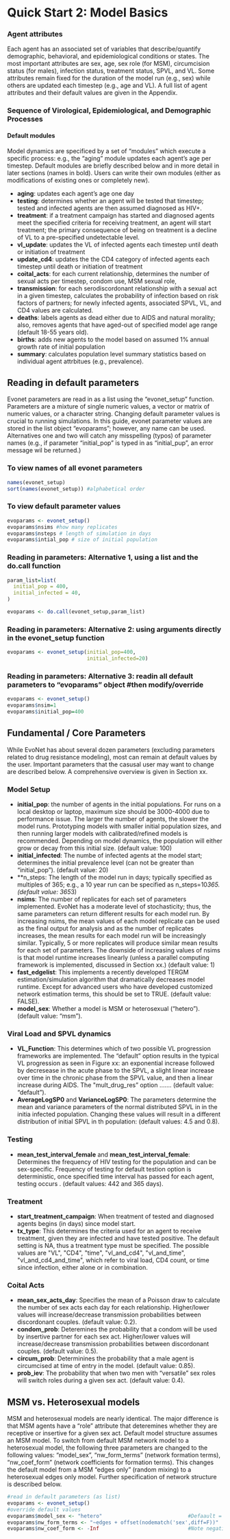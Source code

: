 Quick Start 2: Model Basics
================

### Agent attributes

Each agent has an associated set of variables that describe/quantify demographic, behavioral, and epidemiological conditions or states. The most important attributes are sex, age, sex role (for MSM), circumcision status (for males), infection status, treatment status, SPVL, and VL. Some attributes remain fixed for the duration of the model run (e.g., sex) while others are updated each timestep (e.g., age and VL). A full list of agent attributes and their default values are given in the Appendix.

### Sequence of Virological, Epidemiological, and Demographic Processes

#### Default modules

Model dynamics are specificed by a set of “modules” which execute a specific process: e.g., the “aging” module updates each agent’s age per timestep. Default modules are briefly described below and in more detail in later sections (names in bold). Users can write their own modules (either as modifications of existing ones or completely new).

-   **aging**: updates each agent’s age one day
-   **testing**: determines whether an agent will be tested that timestep; tested and infected agents are then assumed diagnosed as HIV+.
-   **treatment**: if a treatment campaign has started and diagnosed agents meet the specified criteria for receiving treatment, an agent will start treatment; the primary consequence of being on treatment is a decline of VL to a pre-specified undetectable level.
-   **vl\_update**: updates the VL of infected agents each timestep until death or initiation of treatment
-   **update\_cd4**: updates the the CD4 category of infected agents each timestep until death or initiation of treatment
-   **coital\_acts**: for each current relationship, determines the number of sexual acts per timestep, condom use, MSM sexual role,
-   **transmission**: for each serodiscordonant relationship with a sexual act in a given timestep, calculates the probability of infection based on risk factors of partners; for newly infected agents, associated SPVL, VL, and CD4 values are calculated.
-   **deaths**: labels agents as dead either due to AIDS and natural morality; also, removes agents that have aged-out of specified model age range (default 18-55 years old).
-   **births**: adds new agents to the model based on assumed 1% annual growth rate of initial population
-   **summary**: calculates population level summary statistics based on individual agent attrbitues (e.g., prevalence).

Reading in default parameters
-----------------------------

Evonet parameters are read in as a list using the “evonet\_setup” function. Parameters are a mixture of single numeric values, a vector or matrix of numeric values, or a character string. Changing default parameter values is crucial to running simulations. In this guide, evonet parameter values are stored in the list object “evoparams”; however, any name can be used. Alternatives one and two will catch any misspelling (typos) of parameter names (e.g., if parameter “initial\_pop” is typed in as “initial\_pup”, an error message wil be returned.)

### To view names of all evonet parameters

``` r
names(evonet_setup)
sort(names(evonet_setup)) #alphabetical order
```

### To view default parameter values

``` r
evoparams <- evonet_setup()
evoparams$nsims #how many replicates 
evoparams$nsteps # length of simulation in days
evoparams$intial_pop # size of initial population
```

### Reading in parameters: Alternative 1, using a list and the do.call function

``` r
param_list=list(
  initial_pop = 400,
  initial_infected = 40,
)

evoparams <- do.call(evonet_setup,param_list)
```

### Reading in parameters: Alternative 2: using arguments directly in the evonet\_setup function

``` r
evoparams <- evonet_setup(initial_pop=400,
                          initial_infected=20)
```

### Reading in parameters: Alternative 3: readin all default parameters to “evoparams” object \#then modify/override

``` r
evoparams <- evonet_setup()
evoparams$nsim=1
evoparams$initial_pop=400
```

Fundamental / Core Parameters
-----------------------------

While EvoNet has about several dozen parameters (excluding parameters related to drug resistance modeling), most can remain at default values by the user. Important parameters that the casusal user may want to change are described below. A comprehensive overview is given in Section xx.

### Model Setup

-   **initial\_pop**: the number of agents in the initial populations. For runs on a local desktop or laptop, maximum size should be 3000-4000 due to performance issue. The larger the number of agents, the slower the model runs. Prototyping models with smaller initial population sizes, and then running larger models with calibrated/refined models is recommended. Depending on model dynamics, the population will either grow or decay from this initial size. (default value: 100)
-   **initial\_infected**: The numbe of infected agents at the model start; determines the initial prevalence level (can not be greater than “initial\_pop”). (default value: 20)
-   \*\*n\_steps: The length of the model run in days; typically specified as multiples of 365; e.g., a 10 year run can be specified as n\_steps=10*365. (default value: 365*3)
-   **nsims**: The number of replicates for each set of parameters implemented. EvoNet has a moderate level of stochasticity; thus, the same parameters can return different results for each model run. By increasing nsims, the mean values of each model replicate can be used as the final output for analysis and as the number of replicates increases, the mean results for each model run will be increasingly similar. Typically, 5 or more replicates will produce similar mean results for each set of parameters. The downside of increasing values of nsims is that model runtime increases linearly (unless a parallel computing framework is implemented, discussed in Section xx.) (default value: 1)
-   **fast\_edgelist**: This implements a recently developed TERGM estimation/simulation algorithm that dramatically decreases model runtime. Except for advanced users who have developed customized network estimation terms, this should be set to TRUE. (default value: FALSE).
-   **model\_sex**: Whether a model is MSM or heterosexual (“hetero”). (default value: “msm”).

### Viral Load and SPVL dynamics

-   **VL\_Function**: This determines which of two possible VL progression frameworks are implemented. The “default” option results in the typical VL progression as seen in Figure xx: an exponential increase followed by decresease in the acute phase to the SPVL, a slight linear increase over time in the chronic phase from the SPVL value, and then a linear increase during AIDS. The "mult\_drug\_res” option ……. (default value: “default”).
-   **AverageLogSP0** and **VarianceLogSP0**: The parameters determine the mean and variance parameters of the normal distributed SPVL in in the initia infected population. Changing these values will result in a different distribution of initial SPVL in th population: (default values: 4.5 and 0.8).

### Testing

-   **mean\_test\_interval\_female** and **mean\_test\_interval\_female**: Determines the frequency of HIV testing for the population and can be sex-specific. Frequency of testing for default testion option is deterministic, once specified time interval has passed for each agent, testing occurs . (default values: 442 and 365 days).

### Treatment

-   **start\_treatment\_campaign**: When treatment of tested and diagnosed agents begins (in days) since model start.
-   **tx\_type**: This determines the criteria used for an agent to receive treatment, given they are infected and have tested positive. The default setting is NA, thus a treatment type must be specified. The possible values are "VL", "CD4", "time", "vl\_and\_cd4", "vl\_and\_time", "vl\_and\_cd4\_and\_time", which refer to viral load, CD4 count, or time since infection, either alone or in combination.

### Coital Acts

-   **mean\_sex\_acts\_day**: Specifies the mean of a Poisson draw to calculate the number of sex acts each day for each relationship. Higher/lower values will increase/decrease transmission probabilities between discordonant couples. (default value: 0.2).
-   **condom\_prob**: Deteremines the probability that a condom will be used by insertive partner for each sex act. Higher/lower values will increase/decrease transmission probabilities between discordonant couples. (default value: 0.5).
-   **circum\_prob**: Determinines the probability that a male agent is circumcised at time of entry in the model. (default value: 0.85).
-   **prob\_iev**: The probability that when two men with “versatile” sex roles will switch roles during a given sex act. (default value: 0.4).

MSM vs. Heterosexual models
---------------------------

MSM and heterosexual models are nearly identical. The major difference is that MSM agents have a “role” attribute that deteremines whether they are receptive or insertive for a given sex act. Default model structure assumes an MSM model. To switch from default MSM network model to a heterosexual model, the following three parameters are changed to the following values: “model\_sex”, “nw\_form\_terms” (network formation terms), “nw\_coef\_form” (network coefficients for formation terms). This changes the default model from a MSM “edges only” (random mixing) to a heterosexual edges only model. Further specification of network structure is described below.

``` r
#read in default parameters (as list)
evoparams <- evonet_setup()    
#override default values
evoparams$model_sex <- "hetero"                            #Defaault = “msm”
evoparams$nw_form_terms <- "~edges + offset(nodematch('sex',diff=F))"  #Default = “~edges”
evoparams$nw_coef_form <- -Inf                             #Note negative sign
```
